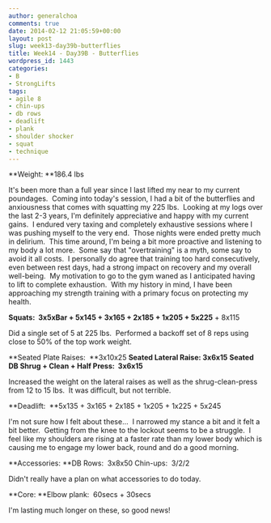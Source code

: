 ```yaml
---
author: generalchoa
comments: true
date: 2014-02-12 21:05:59+00:00
layout: post
slug: week13-day39b-butterflies
title: Week14 - Day39B - Butterflies
wordpress_id: 1443
categories:
- B
- StrongLifts
tags:
- agile 8
- chin-ups
- db rows
- deadlift
- plank
- shoulder shocker
- squat
- technique
---
```


**Weight: **186.4 lbs

It's been more than a full year since I last lifted my near to my current poundages.  Coming into today's session, I had a bit of the butterflies and anxiousness that comes with squatting my 225 lbs.  Looking at my logs over the last 2-3 years, I'm definitely appreciative and happy with my current gains.  I endured very taxing and completely exhaustive sessions where I was pushing myself to the very end.  Those nights were ended pretty much in delirium.  This time around, I'm being a bit more proactive and listening to my body a lot more.  Some say that "overtraining" is a myth, some say to avoid it all costs.  I personally do agree that training too hard consecutively, even between rest days, had a strong impact on recovery and my overall well-being.  My motivation to go to the gym waned as I anticipated having to lift to complete exhaustion.  With my history in mind, I have been approaching my strength training with a primary focus on protecting my health.

**Squats:  **3x5xBar + 5x145 + 3x165 + 2x185 + 1x205 + 5x**225** + 8x115

Did a single set of 5 at 225 lbs.  Performed a backoff set of 8 reps using close to 50% of the top work weight.

**Seated Plate Raises:  **3x10x25
**Seated Lateral Raise: **3x6x**15**
**Seated DB Shrug + Clean + Half Press:  **3x6x**15**

Increased the weight on the lateral raises as well as the shrug-clean-press from 12 to 15 lbs.  It was difficult, but not terrible.

**Deadlift:  **5x135 + 3x165 + 2x185 + 1x205 + 1x225 + 5x245

I'm not sure how I felt about these...  I narrowed my stance a bit and it felt a bit better.  Getting from the knee to the lockout seems to be a struggle.  I feel like my shoulders are rising at a faster rate than my lower body which is causing me to engage my lower back, round and do a good morning.

**Accessories:
**DB Rows:  3x8x50
Chin-ups:  3/2/2

Didn't really have a plan on what accessories to do today.

**Core:
**Elbow plank:  60secs + 30secs

I'm lasting much longer on these, so good news!

